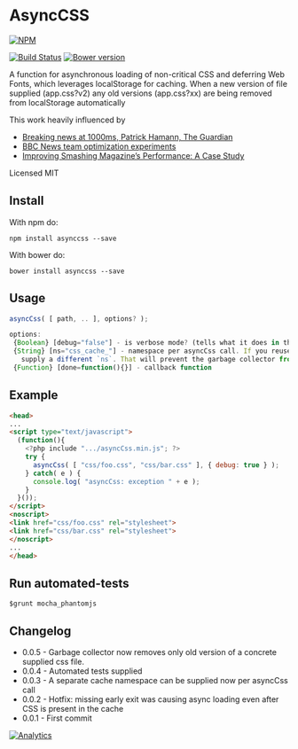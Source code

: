 # AsyncCSS

[![NPM](https://nodei.co/npm/asynccss.png)](https://nodei.co/npm/asynccss/)

[![Build Status](https://travis-ci.org/dsheiko/asynccss.png)](https://travis-ci.org/dsheiko/asynccss)
[![Bower version](https://badge.fury.io/bo/asynccss.svg)](http://badge.fury.io/bo/asynccss)

A function for asynchronous loading of non-critical CSS and deferring Web Fonts,
which leverages localStorage for caching. When a new version of file supplied (app.css?v2) any old versions (app.css?xx)
are being removed from localStorage automatically

This work heavily influenced by
* [Breaking news at 1000ms, Patrick Hamann, The Guardian](https://speakerdeck.com/patrickhamann/breaking-news-at-1000ms-front-trends-2014)
* [BBC News team optimization experiments](https://github.com/BBC-News)
* [Improving Smashing Magazine’s Performance: A Case Study](http://www.smashingmagazine.com/2014/09/08/improving-smashing-magazine-performance-case-study/)


Licensed MIT

## Install
With npm do:
```
npm install asynccss --save
```
With bower do:
```
bower install asynccss --save
```

## Usage

```js
asyncCss( [ path, .. ], options? );

options:
 {Boolean} [debug="false"] - is verbose mode? (tells what it does in the console log)
 {String} [ns="css_cache_"] - namespace per asyncCss call. If you reuse asyncCss later in your JavaScript,
   supply a different `ns`. That will prevent the garbage collector from cleaning up items cached in a previous call.
 {Function} [done=function(){}] - callback function
```

## Example

``` html
<head>
...
<script type="text/javascript">
  (function(){
    <?php include ".../asyncCss.min.js"; ?>
    try {
      asyncCss( [ "css/foo.css", "css/bar.css" ], { debug: true } );
    } catch( e ) {
      console.log( "asyncCss: exception " + e );
    }
  }());
</script>
<noscript>
<link href="css/foo.css" rel="stylesheet">
<link href="css/bar.css" rel="stylesheet">
</noscript>
...
</head>
```

## Run automated-tests
```
$grunt mocha_phantomjs
```

## Changelog

* 0.0.5 - Garbage collector now removes only old version of a concrete supplied css file.
* 0.0.4 - Automated tests supplied
* 0.0.3 - A separate cache namespace can be supplied now per asyncCss call
* 0.0.2 - Hotfix: missing early exit was causing async loading even after CSS is present in the cache
* 0.0.1 - First commit


[![Analytics](https://ga-beacon.appspot.com/UA-1150677-13/dsheiko/asynccss)](http://githalytics.com/dsheiko/asynccss)